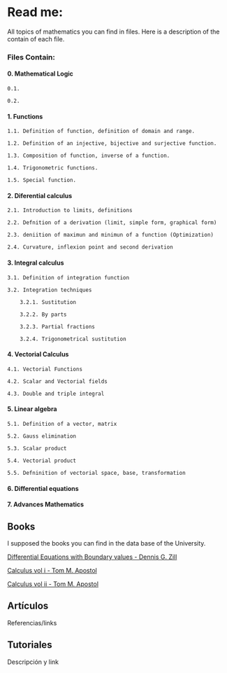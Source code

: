 # Read me:

All topics of mathematics you can find in files. Here is a description of the contain of each file.

### Files Contain:

#### 0. Mathematical Logic
    
    0.1. 
    
    0.2. 

#### 1. Functions

    1.1. Definition of function, definition of domain and range.
    
    1.2. Definition of an injective, bijective and surjective function.
    
    1.3. Composition of function, inverse of a function.
    
    1.4. Trigonometric functions.
    
    1.5. Special function.

#### 2. Diferential calculus
    
    2.1. Introduction to limits, definitions
    
    2.2. Defnition of a derivation (limit, simple form, graphical form)
    
    2.3. deniition of maximun and minimun of a function (Optimization)
    
    2.4. Curvature, inflexion point and second derivation

#### 3. Integral calculus
    
    3.1. Definition of integration function
    
    3.2. Integration techniques
    
        3.2.1. Sustitution
        
        3.2.2. By parts
        
        3.2.3. Partial fractions
        
        3.2.4. Trigonometrical sustitution
        
#### 4. Vectorial Calculus
    
    4.1. Vectorial Functions
    
    4.2. Scalar and Vectorial fields
    
    4.3. Double and triple integral 
    
#### 5. Linear algebra

    5.1. Definition of a vector, matrix
    
    5.2. Gauss elimination
    
    5.3. Scalar product
    
    5.4. Vectorial product
    
    5.5. Defninition of vectorial space, base, transformation
    
    
#### 6. Differential equations


#### 7. Advances Mathematics


## Books
I supposed the books you can find in the data base of the University.

[Differential Equations with Boundary values - Dennis G. Zill](https://www.amazon.es/Differential-Equations-Boundary-Value-Textbooks-Available/dp/1111827060)

[Calculus vol i - Tom M. Apostol](https://www.amazon.com/-/es/Calculus-Vol-1-Apostol/dp/8126515198/ref=pd_sbs_14_1/144-0874711-7541917?_encoding=UTF8&pd_rd_i=8126515198&pd_rd_r=351542ae-1a4a-4af6-9c49-10b42c3b2b0d&pd_rd_w=34pQK&pd_rd_wg=AOQTq&pf_rd_p=665be1f4-8d3b-46dd-91b4-582d3cec8dd6&pf_rd_r=Z56D5HK7EVM5JDZXEFPE&psc=1&refRID=Z56D5HK7EVM5JDZXEFPE)

[Calculus vol ii - Tom M. Apostol](https://www.amazon.com/-/es/Tom-M-Apostol/dp/8126515201)
## Artículos

Referencias/links

## Tutoriales

Descripción y link
